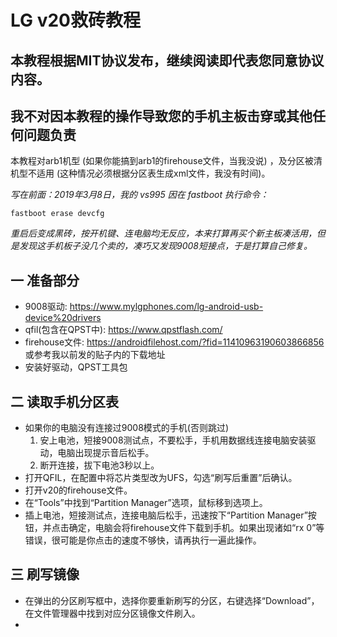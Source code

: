 # LG v20救砖教程

## 本教程根据MIT协议发布，继续阅读即代表您同意协议内容。
## **我不对因本教程的操作导致您的手机主板击穿或其他任何问题负责**
本教程对arb1机型 (如果你能搞到arb1的firehouse文件，当我没说) ，及分区被清机型不适用 (这种情况必须根据分区表生成xml文件，我没有时间)。

*写在前面：2019年3月8日，我的 vs995 因在 fastboot 执行命令：*

    fastboot erase devcfg

*重启后变成黑砖，按开机键、连电脑均无反应，本来打算再买个新主板凑活用，但是发现这手机板子没几个卖的，凑巧又发现9008短接点，于是打算自己修复。*
## 一 准备部分
* 9008驱动: <a href>https://www.mylgphones.com/lg-android-usb-device%20drivers</a>
* qfil(包含在QPST中): <a href>https://www.qpstflash.com/</a>
* firehouse文件: <a href>https://androidfilehost.com/?fid=11410963190603866856</a>  或参考我以前发的贴子内的下载地址
* 安装好驱动，QPST工具包
    
## 二 读取手机分区表
* 如果你的电脑没有连接过9008模式的手机(否则跳过)
    1. 安上电池，短接9008测试点，不要松手，手机用数据线连接电脑安装驱动，电脑出现提示音后松手。
    2. 断开连接，拔下电池3秒以上。
* 打开QFIL，在配置中将芯片类型改为UFS，勾选“刷写后重置”后确认。
* 打开v20的firehouse文件。
* 在“Tools”中找到“Partition Manager”选项，鼠标移到选项上。
* 插上电池，短接测试点，连接电脑后松手，迅速按下“Partition Manager”按钮，并点击确定，电脑会将firehouse文件下载到手机。如果出现诸如“rx 0”等错误，很可能是你点击的速度不够快，请再执行一遍此操作。
## 三  刷写镜像 
* 在弹出的分区刷写框中，选择你要重新刷写的分区，右键选择“Download”，在文件管理器中找到对应分区镜像文件刷入。
* 
